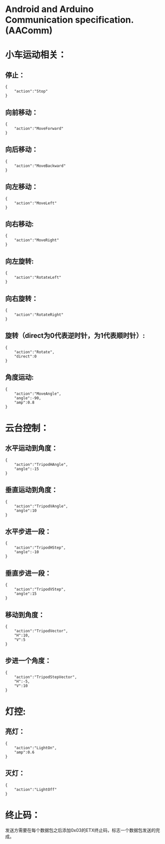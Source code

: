 Android and Arduino Communication specification. (AAComm)
========

小车运动相关：
========
停止：
-----
	{
		"action":"Stop"
	}
向前移动：
-----
	{
		"action":"MoveForward"
	}

向后移动：
----
	{
		"action":"MoveBackward"
	}
向左移动：
----
	{
		"action":"MoveLeft"
	}
向右移动:
-----
	{
		"action":"MoveRight"
	}
向左旋转:
----
	{
		"action":"RotateLeft"
	}
向右旋转：
-----
	{
		"action":"RotateRight"
	}
旋转（direct为0代表逆时针，为1代表顺时针）:
-----
	{
		"action":"Rotate",
		"direct":0
	}
角度运动:
-----
	{
		"action":"MoveAngle",
		"angle":-90,
		"amp":0.8
	}

云台控制：
======
水平运动到角度：
-----
	{
		"action":"TripodHAngle",
		"angle":-15
	}
垂直运动到角度：
-----
	{
		"action":"TripodVAngle",
		"angle":10
	}

水平步进一段：
------
	{
		"action":"TripodHStep",
		"angle":-10
	}

垂直步进一段：
-----
	{
		"action":"TripodVStep",
		"angle":15
	}
移动到角度：
-----
	{
		"action":"TripodVector",
		"H":10,
		"V":5
	}
步进一个角度：
------
	{
		"action":"TripodStepVector",
		"H":-5,
		"V":10
	}

灯控:
=======
亮灯：
----
	{
		"action":"LightOn",
		"amp":0.6
	}

灭灯：
----
	{
		"action":"LightOff"
	}


终止码：
====
发送方需要在每个数据包之后添加0x03的ETX终止码，标志一个数据包发送的完成。

